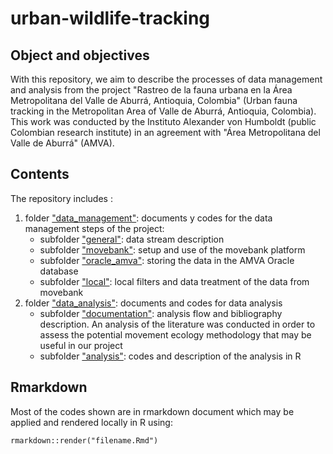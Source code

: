 # urban-wildlife-tracking

## Object and objectives

With this repository, we aim to describe the processes of data management and analysis from the project "Rastreo de la fauna urbana en la Área Metropolitana del Valle de Aburrá, Antioquia, Colombia" (Urban fauna tracking in the Metropolitan Area of Valle de Aburrá, Antioquia, Colombia).
This work was conducted by the Instituto Alexander von Humboldt (public Colombian research institute) in an agreement with "Área Metropolitana del Valle de Aburrá" (AMVA).

## Contents

The repository includes :

1. folder ["data_management"](./data_management): documents y codes for the data management steps of the project:
    + subfolder ["general"](./data_management/general): data stream description
    + subfolder ["movebank"](./data_management/movebank): setup and use of the movebank platform
    + subfolder ["oracle_amva"](./data_management/oracle_amva): storing the data in the AMVA Oracle database
    + subfolder ["local"](data_management/local): local filters and data treatment of the data from movebank
2. folder ["data_analysis"](./data_analysis): documents and codes for data analysis
    + subfolder ["documentation"](./documentation): analysis flow and bibliography description. An analysis of the literature was conducted in order to assess the potential movement ecology methodology that may be useful in our project
    + subfolder ["analysis"](./data_analysis/analysis): codes and description of the analysis in R

## Rmarkdown
Most of the codes shown are in rmarkdown document which may be applied and rendered locally in R using:

```
rmarkdown::render("filename.Rmd")
```


